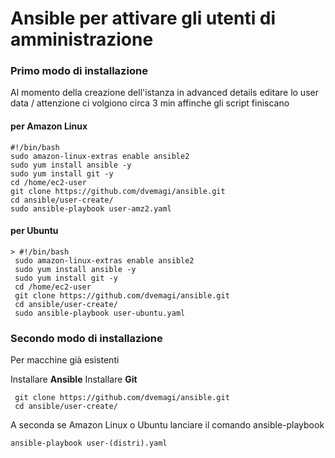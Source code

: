 # Ansible per attivare gli utenti di amministrazione

### Primo modo di installazione
Al momento della creazione dell'istanza in advanced details editare lo user data /
attenzione ci volgiono circa 3 min affinche gli script finiscano

#### per Amazon Linux
```
#!/bin/bash
sudo amazon-linux-extras enable ansible2
sudo yum install ansible -y
sudo yum install git -y
cd /home/ec2-user
git clone https://github.com/dvemagi/ansible.git
cd ansible/user-create/
sudo ansible-playbook user-amz2.yaml
```

#### per Ubuntu
```
> #!/bin/bash
 sudo amazon-linux-extras enable ansible2
 sudo yum install ansible -y
 sudo yum install git -y
 cd /home/ec2-user
 git clone https://github.com/dvemagi/ansible.git
 cd ansible/user-create/
 sudo ansible-playbook user-ubuntu.yaml
```
### Secondo modo di installazione
Per macchine già esistenti

Installare **Ansible**
Installare  **Git**

```
 git clone https://github.com/dvemagi/ansible.git
 cd ansible/user-create/
```
A seconda se Amazon Linux o Ubuntu lanciare il comando ansible-playbook
```
ansible-playbook user-(distri).yaml
```
